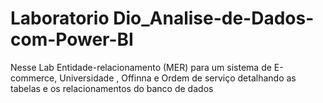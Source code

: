 # Laboratorio Dio_Analise-de-Dados-com-Power-BI

Nesse Lab 
Entidade-relacionamento (MER) para um sistema de E-commerce, Universidade , Offinna e Ordem de serviço detalhando as tabelas e os relacionamentos do banco de dados
